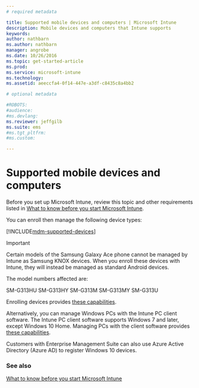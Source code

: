 ```yaml
---
# required metadata

title: Supported mobile devices and computers | Microsoft Intune
description: Mobile devices and computers that Intune supports
keywords:
author: nathbarnms.author: nathbarn
manager: angrobe
ms.date: 10/26/2016
ms.topic: get-started-article
ms.prod:
ms.service: microsoft-intune
ms.technology:
ms.assetid: aeeccfa4-0f14-447e-a3df-c8435c8a4bb2

# optional metadata

#ROBOTS:
#audience:
#ms.devlang:
ms.reviewer: jeffgilb
ms.suite: ems
#ms.tgt_pltfrm:
#ms.custom:

---
```


# Supported mobile devices and computers

Before you set up Microsoft Intune, review this topic and other requirements listed in [What to know before you start Microsoft Intune](what-to-know-before-you-start-microsoft-intune.md).

You can enroll then manage the following device types:

[!INCLUDE[mdm-supported-devices](../includes/mdm-supported-devices.md)]

>[!IMPORTANT]
>Certain models of the Samsung Galaxy Ace phone cannot be managed by Intune as Samsung KNOX devices. 
>When you enroll these devices with Intune, they will instead be managed as standard Android devices.
>
>The model numbers affected are:
>
>SM-G313HU
>SM-G313HY
>SM-G313M
>SM-G313MY
>SM-G313U

Enrolling devices provides [these capabilities](/Intune/get-started/choose-how-to-manage-devices).

Alternatively, you can manage Windows PCs with the Intune PC client software. The Intune PC client software supports Windows 7 and later, except Windows 10 Home. Managing PCs with the client software provides [these capabilities](set-up-windows-device-management-with-microsoft-intune.md).

Customers with Enterprise Management Suite can also use Azure Active Directory (Azure AD) to register Windows 10 devices.

### See also
[What to know before you start Microsoft Intune](what-to-know-before-you-start-microsoft-intune.md)
